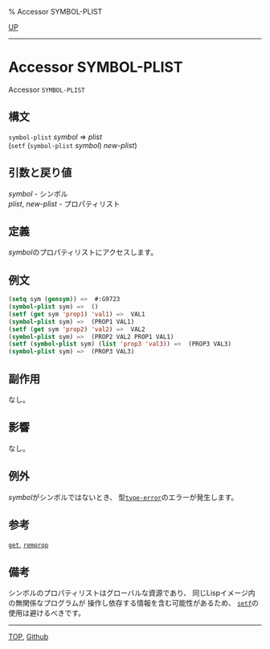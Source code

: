% Accessor SYMBOL-PLIST

[UP](10.2.html)  

---

# Accessor **SYMBOL-PLIST**


Accessor `SYMBOL-PLIST`


## 構文

`symbol-plist` *symbol* => *plist*  
(`setf` (`symbol-plist` *symbol*) *new-plist*)


## 引数と戻り値

*symbol* - シンボル  
*plist*, *new-plist* - プロパティリスト


## 定義

*symbol*のプロパティリストにアクセスします。


## 例文

```lisp
(setq sym (gensym)) =>  #:G9723
(symbol-plist sym) =>  ()
(setf (get sym 'prop1) 'val1) =>  VAL1
(symbol-plist sym) =>  (PROP1 VAL1)
(setf (get sym 'prop2) 'val2) =>  VAL2
(symbol-plist sym) =>  (PROP2 VAL2 PROP1 VAL1)
(setf (symbol-plist sym) (list 'prop3 'val3)) =>  (PROP3 VAL3)
(symbol-plist sym) =>  (PROP3 VAL3)
```


## 副作用

なし。


## 影響

なし。


## 例外

*symbol*がシンボルではないとき、
型[`type-error`](4.4.type-error.html)のエラーが発生します。


## 参考

[`get`](10.2.get.html),
[`remprop`](10.2.remprop.html)


## 備考

シンボルのプロパティリストはグローバルな資源であり、
同じLispイメージ内の無関係なプログラムが
操作し依存する情報を含む可能性があるため、
[`setf`](5.3.setf.html)の使用は避けるべきです。


---
[TOP](index.html),  [Github](https://github.com/nptcl/npt-japanese)

